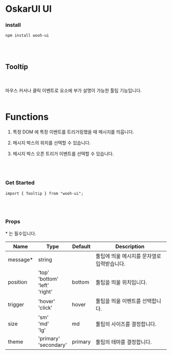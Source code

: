 # OskarUI UI

### install

```
npm install wooh-ui
```

<br>
<br>

## Tooltip

<br>
<br>
마우스 커서나 클릭 이벤트로 요소에 부가 설명이 가능한 툴팁 기능입니다.
<br>
<br>

# Functions

1. 특정 DOM 에 특정 이벤트를 트리거링했을 때 메시지를 띄웁니다.

2. 메시지 박스의 위치를 선택할 수 있습니다.

3. 메시지 박스 오픈 트리거 이벤트를 선택할 수 있습니다.

<br>
<br>

### Get Started

```
import { Tooltip } from "wooh-ui";
```

<br>
<br>

### Props

\* 는 필수입니다.

| Name      | Type                                   | Default | Description                                 |
| --------- | -------------------------------------- | ------- | ------------------------------------------- |
| message\* | string                                 |         | 툴팁에 띄울 메시지를 문자열로 입력받습니다. |
| position  | 'top'<br>'bottom'<br>'left'<br>'right' | bottom  | 툴팁을 띄울 위치입니다.                     |
| trigger   | 'hover'<br>'click'                     | hover   | 툴팁을 띄울 이벤트를 선택합니다.            |
| size      | 'sm'<br>'md'<br>'lg'                   | md      | 툴팁의 사이즈를 결정합니다.                 |
| theme     | 'primary'<br>'secondary'               | primary | 툴팁의 테마를 결정합니다.                   |
